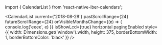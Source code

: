 import { CalendarList } from 'react-native-iber-calendars';

 <CalendarList
          current={'2018-08-28'}
          pastScrollRange={24}
          futureScrollRange={24}
          onVisibleMonthsChange={(e) => {
            console.log('eeee', e)
          }}
          isShowLcd={true}
          horizontal
          pagingEnabled
          style={{ width: Dimensions.get('window').width, height: 375, borderBottomWidth: 1, borderBottomColor: 'black' }}
        />
